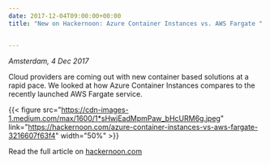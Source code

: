 ```yaml
---
date: 2017-12-04T09:00:00+00:00
title: "New on Hackernoon: Azure Container Instances vs. AWS Fargate "


---
```

*Amsterdam, 4 Dec 2017*

Cloud providers are coming out with new container based solutions at a rapid pace. We looked at how
Azure Container Instances compares to the recently launched AWS Fargate service.

{{< figure src="https://cdn-images-1.medium.com/max/1600/1*sHwjEadMpmPaw_bHcURM6g.jpeg" link="https://hackernoon.com/azure-container-instances-vs-aws-fargate-3216607f63f4" width="50%" >}}

Read the full article on [hackernoon.com](https://hackernoon.com/azure-container-instances-vs-aws-fargate-3216607f63f4)

<!--more-->

